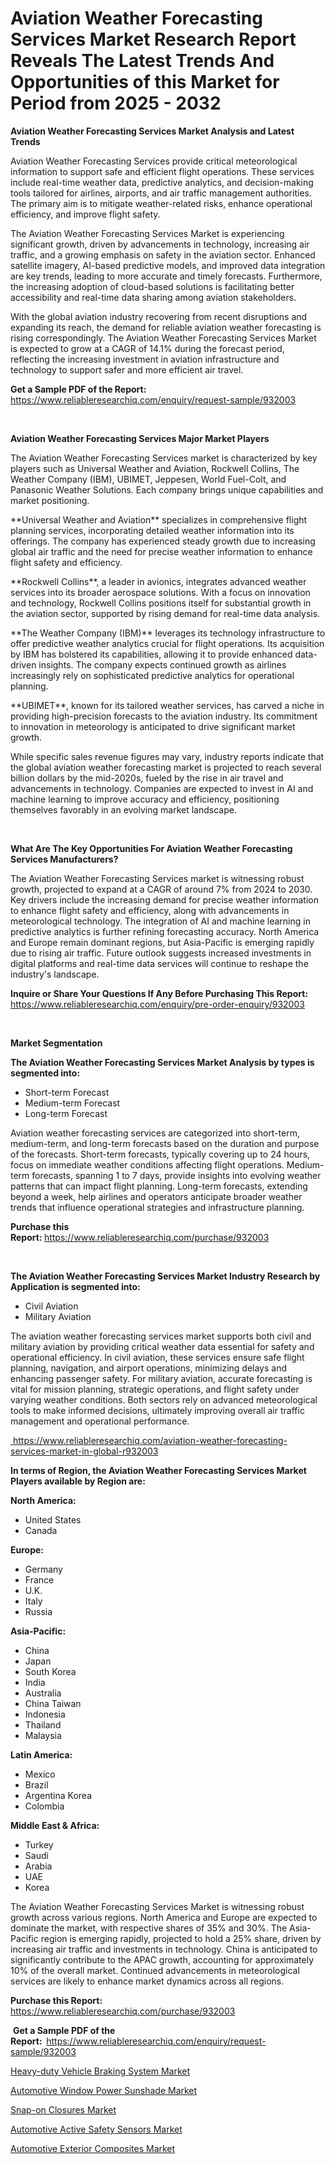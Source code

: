 <p><h1>Aviation Weather Forecasting Services Market Research Report Reveals The Latest Trends And Opportunities of this Market for Period from 2025 - 2032</h1></p><p><strong>Aviation Weather Forecasting Services Market Analysis and Latest Trends</strong></p>
<p><p>Aviation Weather Forecasting Services provide critical meteorological information to support safe and efficient flight operations. These services include real-time weather data, predictive analytics, and decision-making tools tailored for airlines, airports, and air traffic management authorities. The primary aim is to mitigate weather-related risks, enhance operational efficiency, and improve flight safety.</p><p>The Aviation Weather Forecasting Services Market is experiencing significant growth, driven by advancements in technology, increasing air traffic, and a growing emphasis on safety in the aviation sector. Enhanced satellite imagery, AI-based predictive models, and improved data integration are key trends, leading to more accurate and timely forecasts. Furthermore, the increasing adoption of cloud-based solutions is facilitating better accessibility and real-time data sharing among aviation stakeholders.</p><p>With the global aviation industry recovering from recent disruptions and expanding its reach, the demand for reliable aviation weather forecasting is rising correspondingly. The Aviation Weather Forecasting Services Market is expected to grow at a CAGR of 14.1% during the forecast period, reflecting the increasing investment in aviation infrastructure and technology to support safer and more efficient air travel.</p></p>
<p><strong>Get a Sample PDF of the Report:&nbsp;</strong> <a href="https://www.reliableresearchiq.com/enquiry/request-sample/932003?utm_campaign=1102&utm_medium=2&utm_source=Github&utm_content=ia&utm_term=21032025&utm_id=aviation-weather-forecasting-services">https://www.reliableresearchiq.com/enquiry/request-sample/932003</a></p>
<p>&nbsp;</p>
<p><strong>Aviation Weather Forecasting Services Major Market Players</strong></p>
<p><p>The Aviation Weather Forecasting Services market is characterized by key players such as Universal Weather and Aviation, Rockwell Collins, The Weather Company (IBM), UBIMET, Jeppesen, World Fuel-Colt, and Panasonic Weather Solutions. Each company brings unique capabilities and market positioning.</p><p>**Universal Weather and Aviation** specializes in comprehensive flight planning services, incorporating detailed weather information into its offerings. The company has experienced steady growth due to increasing global air traffic and the need for precise weather information to enhance flight safety and efficiency. </p><p>**Rockwell Collins**, a leader in avionics, integrates advanced weather services into its broader aerospace solutions. With a focus on innovation and technology, Rockwell Collins positions itself for substantial growth in the aviation sector, supported by rising demand for real-time data analysis.</p><p>**The Weather Company (IBM)** leverages its technology infrastructure to offer predictive weather analytics crucial for flight operations. Its acquisition by IBM has bolstered its capabilities, allowing it to provide enhanced data-driven insights. The company expects continued growth as airlines increasingly rely on sophisticated predictive analytics for operational planning.</p><p>**UBIMET**, known for its tailored weather services, has carved a niche in providing high-precision forecasts to the aviation industry. Its commitment to innovation in meteorology is anticipated to drive significant market growth.</p><p>While specific sales revenue figures may vary, industry reports indicate that the global aviation weather forecasting market is projected to reach several billion dollars by the mid-2020s, fueled by the rise in air travel and advancements in technology. Companies are expected to invest in AI and machine learning to improve accuracy and efficiency, positioning themselves favorably in an evolving market landscape.</p></p>
<p>&nbsp;</p>
<p><strong>What Are The Key Opportunities For Aviation Weather Forecasting Services Manufacturers?</strong></p>
<p><p>The Aviation Weather Forecasting Services market is witnessing robust growth, projected to expand at a CAGR of around 7% from 2024 to 2030. Key drivers include the increasing demand for precise weather information to enhance flight safety and efficiency, along with advancements in meteorological technology. The integration of AI and machine learning in predictive analytics is further refining forecasting accuracy. North America and Europe remain dominant regions, but Asia-Pacific is emerging rapidly due to rising air traffic. Future outlook suggests increased investments in digital platforms and real-time data services will continue to reshape the industry's landscape.</p></p>
<p><strong>Inquire or Share Your Questions If Any Before Purchasing This Report:</strong> <a href="https://www.reliableresearchiq.com/enquiry/pre-order-enquiry/932003?utm_campaign=1102&utm_medium=2&utm_source=Github&utm_content=ia&utm_term=21032025&utm_id=aviation-weather-forecasting-services">https://www.reliableresearchiq.com/enquiry/pre-order-enquiry/932003</a></p>
<p>&nbsp;</p>
<p><strong>Market Segmentation</strong></p>
<p><strong>The Aviation Weather Forecasting Services Market Analysis by types is segmented into:</strong></p>
<p><ul><li>Short-term Forecast</li><li>Medium-term Forecast</li><li>Long-term Forecast</li></ul></p>
<p><p>Aviation weather forecasting services are categorized into short-term, medium-term, and long-term forecasts based on the duration and purpose of the forecasts. Short-term forecasts, typically covering up to 24 hours, focus on immediate weather conditions affecting flight operations. Medium-term forecasts, spanning 1 to 7 days, provide insights into evolving weather patterns that can impact flight planning. Long-term forecasts, extending beyond a week, help airlines and operators anticipate broader weather trends that influence operational strategies and infrastructure planning.</p></p>
<p><strong>Purchase this Report:&nbsp;</strong><a href="https://www.reliableresearchiq.com/purchase/932003?utm_campaign=1102&utm_medium=2&utm_source=Github&utm_content=ia&utm_term=21032025&utm_id=aviation-weather-forecasting-services">https://www.reliableresearchiq.com/purchase/932003</a></p>
<p>&nbsp;</p>
<p><strong>The Aviation Weather Forecasting Services Market Industry Research by Application is segmented into:</strong></p>
<p><ul><li>Civil Aviation</li><li>Military Aviation</li></ul></p>
<p><p>The aviation weather forecasting services market supports both civil and military aviation by providing critical weather data essential for safety and operational efficiency. In civil aviation, these services ensure safe flight planning, navigation, and airport operations, minimizing delays and enhancing passenger safety. For military aviation, accurate forecasting is vital for mission planning, strategic operations, and flight safety under varying weather conditions. Both sectors rely on advanced meteorological tools to make informed decisions, ultimately improving overall air traffic management and operational performance.</p></p>
<p><a href="https://www.reliableresearchiq.com/aviation-weather-forecasting-services-market-in-global-r932003?utm_campaign=1102&utm_medium=2&utm_source=Github&utm_content=ia&utm_term=21032025&utm_id=aviation-weather-forecasting-services">&nbsp;https://www.reliableresearchiq.com/aviation-weather-forecasting-services-market-in-global-r932003</a></p>
<p><strong>In terms of Region, the Aviation Weather Forecasting Services Market Players available by Region are:</strong></p>
<p>
    <p> <strong> North America: </strong>
        <ul>
            <li>United States</li>
            <li>Canada</li>
        </ul>
        </p> 
    <p> <strong> Europe: </strong>
        <ul>
            <li>Germany</li>
            <li>France</li>
            <li>U.K.</li>
            <li>Italy</li>
            <li>Russia</li>
        </ul>
        </p> 
    <p> <strong> Asia-Pacific: </strong>
        <ul>
            <li>China</li>
            <li>Japan</li>
            <li>South Korea</li>
            <li>India</li>
            <li>Australia</li>
            <li>China Taiwan</li>
            <li>Indonesia</li>
            <li>Thailand</li>
            <li>Malaysia</li>
        </ul>
        </p> 
    <p> <strong> Latin America: </strong>
        <ul>
            <li>Mexico</li>
            <li>Brazil</li>
            <li>Argentina Korea</li>
            <li>Colombia</li>
        </ul>
        </p> 
    <p> <strong> Middle East & Africa: </strong>
        <ul>
            <li>Turkey</li>
            <li>Saudi</li>
            <li>Arabia</li>
            <li>UAE</li>
            <li>Korea</li>
        </ul>
    </p>
    </p>
<p><p>The Aviation Weather Forecasting Services Market is witnessing robust growth across various regions. North America and Europe are expected to dominate the market, with respective shares of 35% and 30%. The Asia-Pacific region is emerging rapidly, projected to hold a 25% share, driven by increasing air traffic and investments in technology. China is anticipated to significantly contribute to the APAC growth, accounting for approximately 10% of the overall market. Continued advancements in meteorological services are likely to enhance market dynamics across all regions.</p></p>
<p><strong>Purchase this Report: </strong><a href="https://www.reliableresearchiq.com/purchase/932003?utm_campaign=1102&utm_medium=2&utm_source=Github&utm_content=ia&utm_term=21032025&utm_id=aviation-weather-forecasting-services">https://www.reliableresearchiq.com/purchase/932003</a></p>
<p>&nbsp;<strong>Get a Sample PDF of the Report:&nbsp;&nbsp;</strong><a href="https://www.reliableresearchiq.com/enquiry/request-sample/932003?utm_campaign=1102&utm_medium=2&utm_source=Github&utm_content=ia&utm_term=21032025&utm_id=aviation-weather-forecasting-services">https://www.reliableresearchiq.com/enquiry/request-sample/932003</a></p>
<p><strong></strong></p>
<p><p><a href="https://github.com/zalubakoraka/Market-Research-Report-List-1/blob/main/heavy-duty-vehicle-braking-system-market.md?utm_campaign=1102&utm_medium=2&utm_source=Github&utm_content=ia&utm_term=21032025&utm_id=aviation-weather-forecasting-services">Heavy-duty Vehicle Braking System Market</a></p><p><a href="https://github.com/sacmatidora/Market-Research-Report-List-1/blob/main/automotive-window-power-sunshade-market.md?utm_campaign=1102&utm_medium=2&utm_source=Github&utm_content=ia&utm_term=21032025&utm_id=aviation-weather-forecasting-services">Automotive Window Power Sunshade Market</a></p><p><a href="https://github.com/yaldotiedegq/Market-Research-Report-List-1/blob/main/snap-on-closures-market.md?utm_campaign=1102&utm_medium=2&utm_source=Github&utm_content=ia&utm_term=21032025&utm_id=aviation-weather-forecasting-services">Snap-on Closures Market</a></p><p><a href="https://github.com/shiahbuyerin/Market-Research-Report-List-1/blob/main/automotive-active-safety-sensors-market.md?utm_campaign=1102&utm_medium=2&utm_source=Github&utm_content=ia&utm_term=21032025&utm_id=aviation-weather-forecasting-services">Automotive Active Safety Sensors Market</a></p><p><a href="https://github.com/fahieraudau9/Market-Research-Report-List-1/blob/main/automotive-exterior-composites-market.md?utm_campaign=1102&utm_medium=2&utm_source=Github&utm_content=ia&utm_term=21032025&utm_id=aviation-weather-forecasting-services">Automotive Exterior Composites Market</a></p></p>